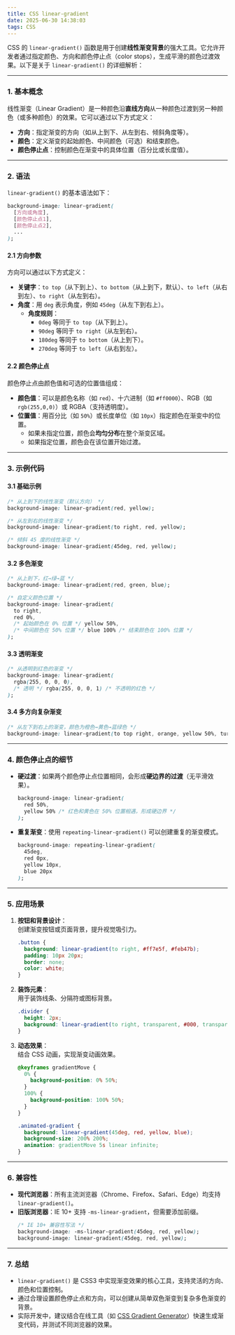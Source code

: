 ```yaml
---
title: CSS linear-gradient
date: 2025-06-30 14:38:03
tags: CSS
---
```


CSS 的 `linear-gradient()` 函数是用于创建**线性渐变背景**的强大工具。它允许开发者通过指定颜色、方向和颜色停止点（color stops），生成平滑的颜色过渡效果。以下是关于 `linear-gradient()` 的详细解析：

---

### **1. 基本概念**

线性渐变（Linear Gradient）是一种颜色沿**直线方向**从一种颜色过渡到另一种颜色（或多种颜色）的效果。它可以通过以下方式定义：

- **方向**：指定渐变的方向（如从上到下、从左到右、倾斜角度等）。
- **颜色**：定义渐变的起始颜色、中间颜色（可选）和结束颜色。
- **颜色停止点**：控制颜色在渐变中的具体位置（百分比或长度值）。

---

### **2. 语法**

`linear-gradient()` 的基本语法如下：

```css
background-image: linear-gradient(
  [方向或角度],
  [颜色停止点1],
  [颜色停止点2],
  ...
);
```

#### **2.1 方向参数**

方向可以通过以下方式定义：

- **关键字**：`to top`（从下到上）、`to bottom`（从上到下，默认）、`to left`（从右到左）、`to right`（从左到右）。
- **角度**：用 `deg` 表示角度，例如 `45deg`（从左下到右上）。
  - **角度规则**：
    - `0deg` 等同于 `to top`（从下到上）。
    - `90deg` 等同于 `to right`（从左到右）。
    - `180deg` 等同于 `to bottom`（从上到下）。
    - `270deg` 等同于 `to left`（从右到左）。

#### **2.2 颜色停止点**

颜色停止点由颜色值和可选的位置值组成：

- **颜色值**：可以是颜色名称（如 `red`）、十六进制（如 `#ff0000`）、RGB（如 `rgb(255,0,0)`）或 RGBA（支持透明度）。
- **位置值**：用百分比（如 `50%`）或长度单位（如 `10px`）指定颜色在渐变中的位置。
  - 如果未指定位置，颜色会**均匀分布**在整个渐变区域。
  - 如果指定位置，颜色会在该位置开始过渡。

---

### **3. 示例代码**

#### **3.1 基础示例**

```css
/* 从上到下的线性渐变（默认方向） */
background-image: linear-gradient(red, yellow);

/* 从左到右的线性渐变 */
background-image: linear-gradient(to right, red, yellow);

/* 倾斜 45 度的线性渐变 */
background-image: linear-gradient(45deg, red, yellow);
```

#### **3.2 多色渐变**

```css
/* 从上到下，红→绿→蓝 */
background-image: linear-gradient(red, green, blue);

/* 自定义颜色位置 */
background-image: linear-gradient(
  to right,
  red 0%,
  /* 起始颜色在 0% 位置 */ yellow 50%,
  /* 中间颜色在 50% 位置 */ blue 100% /* 结束颜色在 100% 位置 */
);
```

#### **3.3 透明渐变**

```css
/* 从透明到红色的渐变 */
background-image: linear-gradient(
  rgba(255, 0, 0, 0),
  /* 透明 */ rgba(255, 0, 0, 1) /* 不透明的红色 */
);
```

#### **3.4 多方向复杂渐变**

```css
/* 从左下到右上的渐变，颜色为橙色→黄色→蓝绿色 */
background-image: linear-gradient(to top right, orange, yellow 50%, turquoise);
```

---

### **4. 颜色停止点的细节**

- **硬过渡**：如果两个颜色停止点位置相同，会形成**硬边界的过渡**（无平滑效果）。

  ```css
  background-image: linear-gradient(
    red 50%,
    yellow 50% /* 红色和黄色在 50% 位置相遇，形成硬边界 */
  );
  ```

- **重复渐变**：使用 `repeating-linear-gradient()` 可以创建重复的渐变模式。
  ```css
  background-image: repeating-linear-gradient(
    45deg,
    red 0px,
    yellow 10px,
    blue 20px
  );
  ```

---

### **5. 应用场景**

1. **按钮和背景设计**：  
   创建渐变按钮或页面背景，提升视觉吸引力。

   ```css
   .button {
     background: linear-gradient(to right, #ff7e5f, #feb47b);
     padding: 10px 20px;
     border: none;
     color: white;
   }
   ```

2. **装饰元素**：  
   用于装饰线条、分隔符或图标背景。

   ```css
   .divider {
     height: 2px;
     background: linear-gradient(to right, transparent, #000, transparent);
   }
   ```

3. **动态效果**：  
   结合 CSS 动画，实现渐变动画效果。

   ```css
   @keyframes gradientMove {
     0% {
       background-position: 0% 50%;
     }
     100% {
       background-position: 100% 50%;
     }
   }

   .animated-gradient {
     background: linear-gradient(45deg, red, yellow, blue);
     background-size: 200% 200%;
     animation: gradientMove 5s linear infinite;
   }
   ```

---

### **6. 兼容性**

- **现代浏览器**：所有主流浏览器（Chrome、Firefox、Safari、Edge）均支持 `linear-gradient()`。
- **旧版浏览器**：IE 10+ 支持 `-ms-linear-gradient`，但需要添加前缀。
  ```css
  /* IE 10+ 兼容性写法 */
  background-image: -ms-linear-gradient(45deg, red, yellow);
  background-image: linear-gradient(45deg, red, yellow);
  ```

---

### **7. 总结**

- `linear-gradient()` 是 CSS3 中实现渐变效果的核心工具，支持灵活的方向、颜色和位置控制。
- 通过合理设置颜色停止点和方向，可以创建从简单双色渐变到复杂多色渐变的背景。
- 实际开发中，建议结合在线工具（如 [CSS Gradient Generator](https://www.jyshare.com/front-end/9921/)）快速生成渐变代码，并测试不同浏览器的效果。
